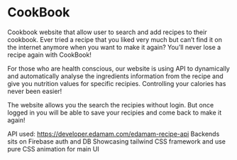 
# CookBook

Cookbook website that allow user to search and add recipes to their cookbook. Ever tried a recipe that you liked very much but can’t find it on the internet anymore when you want to make it again? You’ll never lose a recipe again with CookBook!

For those who are health conscious, our website is using API to dynamically and automatically analyse the ingredients information from the recipe and give you nutrition values for specific recipies. Controlling your calories has never been easier!


The website allows you the search the recipies without login. But once logged in you will be able to save your recipies and come back to make it again!

API used: https://developer.edamam.com/edamam-recipe-api
Backends sits on Firebase auth and DB
Showcasing tailwind CSS framework and use pure CSS animation for main UI
